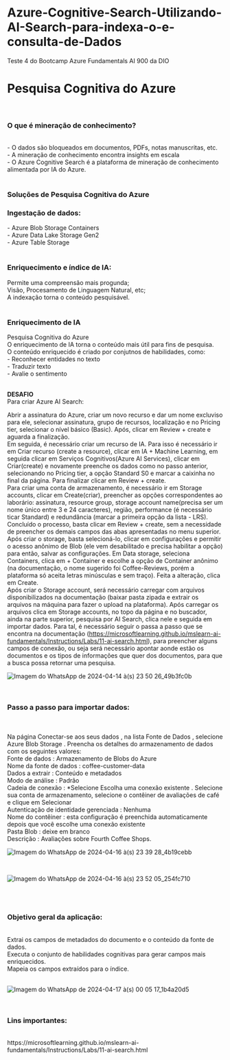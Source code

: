 # Azure-Cognitive-Search-Utilizando-AI-Search-para-indexa-o-e-consulta-de-Dados
Teste 4 do Bootcamp Azure Fundamentals AI 900 da DIO


<h1> Pesquisa Cognitiva do Azure</h1><br>

<h3>O que é mineração de conhecimento?</h3>
<br>
- O dados são bloqueados em documentos, PDFs, notas manuscritas, etc.
<br>
- A mineração de conhecimento encontra insights em escala
<br>
- O Azure Cognitive Search é a plataforma de mineração de conhecimento alimentada por IA do Azure.
<br>
<br>
<h3>Soluções de Pesquisa Cognitiva do Azure</h3>

<h3>Ingestação de dados:</h3>
 - Azure Blob Storage Containers<br>
 - Azure Data Lake Storage Gen2<br>
 - Azure Table Storage<br>
<br>
<h3>Enriquecimento e índice de IA:</h3>
Permite uma compreensão mais progunda;<br>
Visão, Procesamento de Linguagem Natural, etc;<br>
A indexação torna o conteúdo pesquisável.<br>
<br>
<h3>Enriquecimento de IA</h3>
Pesquisa Cognitiva do Azure<br>
O enriquecimento de IA torna o conteúdo mais útil para fins de pesquisa.<br>
O conteúdo enriquecido é criado por conjutnos de habilidades, como:<br>
 - Reconhecer entidades no texto<br>
 - Traduzir texto<br>
 - Avalie o sentimento<br>
<br>


**DESAFIO**<br>
Para criar Azure AI Search:<br>

Abrir a assinatura do Azure, criar um novo recurso e dar um nome excluviso para ele, selecionar assinatura, grupo de recursos, localização e no Pricing tier, selecionar o nível básico (Basic).
Após, clicar em Review + create e aguarda a finalização.
<br>
Em seguida, é necessário criar um recurso de IA. Para isso é necessário ir em Criar recurso (create a resource), clicar em IA + Machine Learning, em seguida clicar em Serviços Cognitivos(Azure AI Services), clicar em Criar(create) e novamente preenche os dados como no passo anterior, selecionando no Pricing tier, a opção Standard S0 e marcar a caixinha no final da página. Para finalizar clicar em Review + create.
<br>
Para criar uma conta de armazenamento, é necessário ir em Storage accounts, clicar em Create(criar), preencher as opções correspondentes ao laborário: assinatura, resource group, storage account name(precisa ser um nome único entre 3 e 24 caracteres), região, performance (é necessário ticar Standard) e redundância (marcar a primeira opção da lista - LRS). Concluído o processo, basta clicar em Review + create, sem a necessidade de preencher os demais campos das abas apresentadas no menu superior.
<br>
Após criar o storage, basta selecioná-lo, clicar em configurações e permitir o acesso anônimo de Blob (ele vem desabilitado e precisa habilitar a opção) para então, salvar as configurações.
Em Data storage, seleciona Containers, clica em + Container e escolhe a opção de Container anônimo (na documentação, o nome sugerido foi Coffee-Reviews, porém a plataforma só aceita letras minúsculas e sem traço). Feita a alteração, clica em Create.
<br>
Após criar o Storage account, será necessário carregar com arquivos disponibilizados na documentação (baixar pasta zipada e extrair os arquivos na máquina para fazer o upload na plataforma). Após carregar os arquivos clica em Storage accounts, no topo da página e no buscador, ainda na parte superior, pesquisa por AI Search, clica nele e seguida em importar dados. Para tal, é necessário seguir o passa a passo que se encontra na documentação (https://microsoftlearning.github.io/mslearn-ai-fundamentals/Instructions/Labs/11-ai-search.html), para preencher alguns campos de conexão, ou seja será necessário apontar aonde estão os documentos e os tipos de informações que quer dos documentos, para que a busca possa retornar uma pesquisa.
<br>

![Imagem do WhatsApp de 2024-04-14 à(s) 23 50 26_49b3fc0b](https://github.com/Edivania88Duarte/-Azure-Cognitive-Search-Utilizando-AI-Search-para-indexa-o-e-consulta-de-Dados/assets/120994730/073ef210-87d0-4706-9e3d-76ae7c38e411)

<br>
<h3>Passo a passo para importar dados:</h3><br>
<br>
Na página Conectar-se aos seus dados , na lista Fonte de Dados , selecione Azure Blob Storage . Preencha os detalhes do armazenamento de dados com os seguintes valores:<br>
Fonte de dados : Armazenamento de Blobs do Azure<br>
Nome da fonte de dados : coffee-customer-data<br>
Dados a extrair : Conteúdo e metadados<br>
Modo de análise : Padrão<br>
Cadeia de conexão : *Selecione Escolha uma conexão existente . Selecione sua conta de armazenamento, selecione o contêiner de avaliações de café e clique em Selecionar <br>
Autenticação de identidade gerenciada : Nenhuma<br>
Nome do contêiner : esta configuração é preenchida automaticamente depois que você escolhe uma conexão existente<br>
Pasta Blob : deixe em branco<br>
Descrição : Avaliações sobre Fourth Coffee Shops.<br>


![Imagem do WhatsApp de 2024-04-16 à(s) 23 39 28_4b19cebb](https://github.com/Edivania88Duarte/-Azure-Cognitive-Search-Utilizando-AI-Search-para-indexa-o-e-consulta-de-Dados/assets/120994730/1dcab40d-59b1-4793-a7ee-f1ddb52c4e86)

<br>


![Imagem do WhatsApp de 2024-04-16 à(s) 23 52 05_254fc710](https://github.com/Edivania88Duarte/-Azure-Cognitive-Search-Utilizando-AI-Search-para-indexa-o-e-consulta-de-Dados/assets/120994730/4688987d-4bd5-4706-b603-1bc000e2ed33)

<br>
<br>
<h3>Objetivo geral da aplicação:</h3><br>
Extrai os campos de metadados do documento e o conteúdo da fonte de dados.<br>
Executa o conjunto de habilidades cognitivas para gerar campos mais enriquecidos.<br>
Mapeia os campos extraídos para o índice.<br>
<br>


![Imagem do WhatsApp de 2024-04-17 à(s) 00 05 17_1b4a20d5](https://github.com/Edivania88Duarte/-Azure-Cognitive-Search-Utilizando-AI-Search-para-indexa-o-e-consulta-de-Dados/assets/120994730/a18f227a-5aa4-40ca-a408-8fc51bafabc3)

<br>

<h3> Lins importantes: </h3> <br>
https://microsoftlearning.github.io/mslearn-ai-fundamentals/Instructions/Labs/11-ai-search.html
